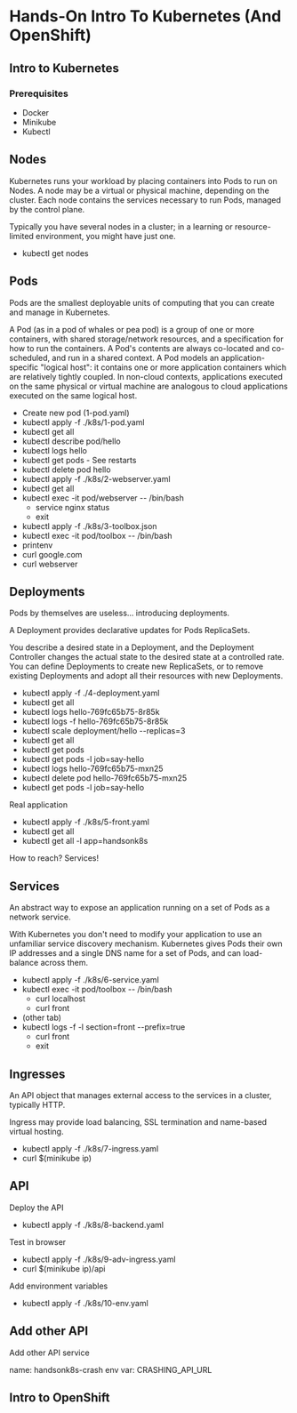 # Hands-On Intro To Kubernetes (And OpenShift)

## Intro to Kubernetes

### Prerequisites

* Docker
* Minikube
* Kubectl

## Nodes
Kubernetes runs your workload by placing containers into Pods to run on Nodes. A node may be a virtual or physical machine, depending on the cluster. Each node contains the services necessary to run Pods, managed by the control plane.

Typically you have several nodes in a cluster; in a learning or resource-limited environment, you might have just one.

* kubectl get nodes

## Pods

Pods are the smallest deployable units of computing that you can create and manage in Kubernetes.

A Pod (as in a pod of whales or pea pod) is a group of one or more containers, with shared storage/network resources, and a specification for how to run the containers. A Pod's contents are always co-located and co-scheduled, and run in a shared context. A Pod models an application-specific "logical host": it contains one or more application containers which are relatively tightly coupled. In non-cloud contexts, applications executed on the same physical or virtual machine are analogous to cloud applications executed on the same logical host.

* Create new pod (1-pod.yaml)
* kubectl apply -f ./k8s/1-pod.yaml
* kubectl get all
* kubectl describe pod/hello
* kubectl logs hello
* kubectl get pods - See restarts
* kubectl delete pod hello
* kubectl apply -f ./k8s/2-webserver.yaml
* kubectl get all
* kubectl exec -it pod/webserver -- /bin/bash
  * service nginx status
  * exit
* kubectl apply -f ./k8s/3-toolbox.json
* kubectl exec -it pod/toolbox -- /bin/bash
* printenv
* curl google.com
* curl webserver

## Deployments

Pods by themselves are useless...  introducing deployments.

A Deployment provides declarative updates for Pods ReplicaSets.

You describe a desired state in a Deployment, and the Deployment Controller changes the actual state to the desired state at a controlled rate. You can define Deployments to create new ReplicaSets, or to remove existing Deployments and adopt all their resources with new Deployments.

* kubectl apply -f ./4-deployment.yaml
* kubectl get all
* kubectl logs hello-769fc65b75-8r85k
* kubectl logs -f hello-769fc65b75-8r85k
* kubectl scale deployment/hello --replicas=3
* kubectl get all
* kubectl get pods
* kubectl get pods -l job=say-hello
* kubectl logs hello-769fc65b75-mxn25
* kubectl delete pod hello-769fc65b75-mxn25
* kubectl get pods -l job=say-hello

Real application

* kubectl apply -f ./k8s/5-front.yaml
* kubectl get all
* kubectl get all -l app=handsonk8s

How to reach? Services!

## Services

An abstract way to expose an application running on a set of Pods as a network service.

With Kubernetes you don't need to modify your application to use an unfamiliar service discovery mechanism. Kubernetes gives Pods their own IP addresses and a single DNS name for a set of Pods, and can load-balance across them.

* kubectl apply -f ./k8s/6-service.yaml
* kubectl exec -it pod/toolbox -- /bin/bash
  * curl localhost
  * curl front
* (other tab)
* kubectl logs -f -l section=front --prefix=true
  * curl front
  * exit

## Ingresses

An API object that manages external access to the services in a cluster, typically HTTP.

Ingress may provide load balancing, SSL termination and name-based virtual hosting.

* kubectl apply -f ./k8s/7-ingress.yaml
* curl $(minikube ip)

## API

Deploy the API 

* kubectl apply -f ./k8s/8-backend.yaml

Test in browser

* kubectl apply -f ./k8s/9-adv-ingress.yaml
* curl $(minikube ip)/api

Add environment variables

* kubectl apply -f ./k8s/10-env.yaml

## Add other API

Add other API service

name: handsonk8s-crash
env var: CRASHING_API_URL

## Intro to OpenShift

